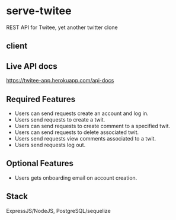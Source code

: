 # serve-twitee
REST API for Twitee, yet another twitter clone

## client


## Live API docs
https://twitee-app.herokuapp.com/api-docs

## Required Features
- Users can send requests create an account and log in.
- Users send requests to create a twit.
- Users can send requests to create comment to a specified twit.
- Users can send requests to delete associated twit.
- Users send requests view comments associated to a twit.
- Users send requests log out.
## Optional Features
- Users gets onboarding email on account creation.

## Stack
ExpressJS/NodeJS, PostgreSQL/sequelize
